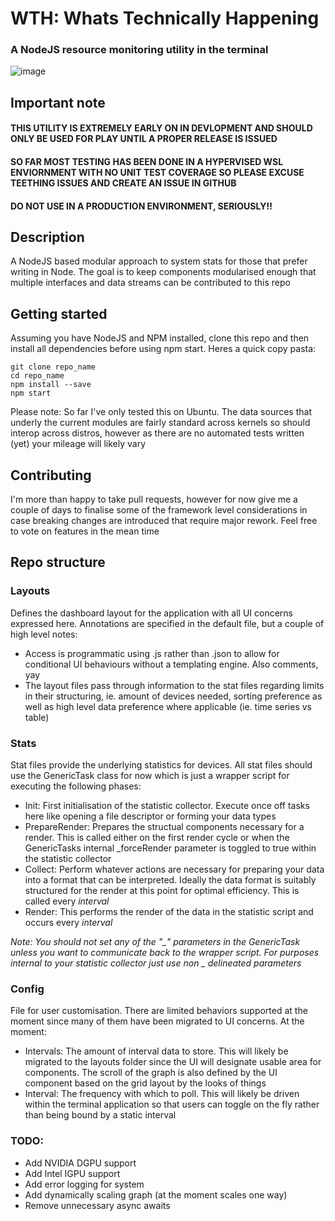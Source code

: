 # WTH: Whats Technically Happening

### A NodeJS resource monitoring utility in the terminal

![image](https://user-images.githubusercontent.com/13351116/114632072-32ef3e00-9d01-11eb-816d-119a83d0d26c.png)

## Important note
#### THIS UTILITY IS EXTREMELY EARLY ON IN DEVLOPMENT AND SHOULD ONLY BE USED FOR PLAY UNTIL A PROPER RELEASE IS ISSUED

#### SO FAR MOST TESTING HAS BEEN DONE IN A HYPERVISED WSL ENVIORNMENT WITH NO UNIT TEST COVERAGE SO PLEASE EXCUSE TEETHING ISSUES AND CREATE AN ISSUE IN GITHUB

#### DO NOT USE IN A PRODUCTION ENVIRONMENT, SERIOUSLY!!

## Description

A NodeJS based modular approach to system stats for those that prefer writing in Node. The goal is to keep components modularised enough that multiple interfaces and data streams can be contributed to this repo

## Getting started

Assuming you have NodeJS and NPM installed, clone this repo and then install all dependencies before using npm start. Heres a quick copy pasta:

```
git clone repo_name
cd repo_name
npm install --save
npm start
```

Please note: So far I've only tested this on Ubuntu. The data sources that underly the current modules are fairly standard across kernels so should interop across distros, however as there are no automated tests written (yet) your mileage will likely vary

## Contributing

I'm more than happy to take pull requests, however for now give me a couple of days to finalise some of the framework level considerations in case breaking changes are introduced that require major rework. Feel free to vote on features in the mean time

## Repo structure

### Layouts 

Defines the dashboard layout for the application with all UI concerns expressed here. Annotations are specified in the default file, but a couple of high level notes: 

- Access is programmatic using .js rather than .json to allow for conditional UI behaviours without a templating engine. Also comments, yay
- The layout files pass through information to the stat files regarding limits in their structuring, ie. amount of devices needed, sorting preference as well as high level data preference where applicable (ie. time series vs table)

### Stats 

Stat files provide the underlying statistics for devices. All stat files should use the GenericTask class for now which is just a wrapper script for executing the following phases:

- Init: First initialisation of the statistic collector. Execute once off tasks here like opening a file descriptor or forming your data types
- PrepareRender: Prepares the structual components necessary for a render. This is called either on the first render cycle or when the GenericTasks internal _forceRender parameter is toggled to true within the statistic collector
- Collect: Perform whatever actions are necessary for preparing your data into a format that can be interpreted. Ideally the data format is suitably structured for the render at this point for optimal efficiency. This is called every *interval*
- Render: This performs the render of the data in the statistic script and occurs every *interval*


*Note: You should not set any of the "_" parameters in the GenericTask unless you want to communicate back to the wrapper script. For purposes internal to your statistic collector just use non _ delineated parameters*

### Config

File for user customisation. There are limited behaviors supported at the moment since many of them have been migrated to UI concerns. At the moment:

- Intervals: The amount of interval data to store. This will likely be migrated to the layouts folder since the UI will designate usable area for components. The scroll of the graph is also defined by the UI component based on the grid layout by the looks of things
- Interval: The frequency with which to poll. This will likely be driven within the terminal application so that users can toggle on the fly rather than being bound by a static interval

### TODO:

- Add NVIDIA DGPU support
- Add Intel IGPU support
- Add error logging for system
- Add dynamically scaling graph (at the moment scales one way)
- Remove unnecessary async awaits 
